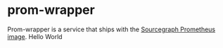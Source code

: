 # prom-wrapper

Prom-wrapper is a service that ships with the [Sourcegraph Prometheus image](https://docs.sourcegraph.com/dev/background-information/observability/prometheus).
Hello World
